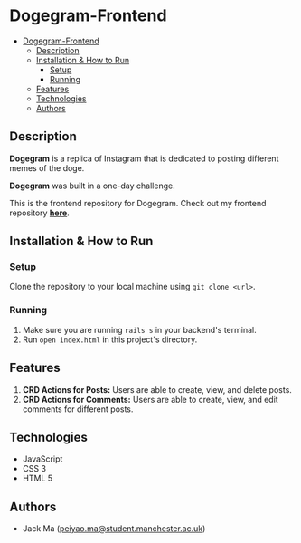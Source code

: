 # Dogegram-Frontend

- [Dogegram-Frontend](#dogegram-frontend)
  - [Description](#description)
  - [Installation & How to Run](#installation--how-to-run)
    - [Setup](#setup)
    - [Running](#running)
  - [Features](#features)
  - [Technologies](#technologies)
  - [Authors](#authors)
  
## Description 
**Dogegram** is a replica of Instagram that is dedicated to posting different memes of the doge.

**Dogegram** was built in a one-day challenge.

This is the frontend repository for Dogegram. Check out my frontend repository **[here](https://github.com/RealJackMa/dogegram-backend)**.

## Installation & How to Run

### Setup
Clone the repository to your local machine using `git clone <url>`.

### Running 
1. Make sure you are running `rails s` in your backend's terminal.
2. Run `open index.html` in this project's directory.

## Features 

1. **CRD Actions for Posts:** Users are able to create, view, and delete posts.
2. **CRD Actions for Comments:** Users are able to create, view, and edit comments for different posts.
   
## Technologies
* JavaScript
* CSS 3
* HTML 5

## Authors 
* Jack Ma (peiyao.ma@student.manchester.ac.uk)